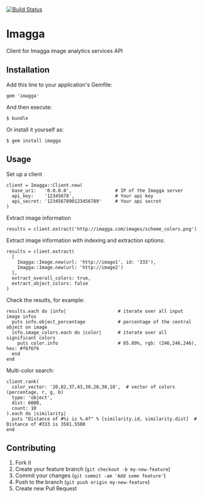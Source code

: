 [![Build Status](https://travis-ci.org/martkaru/imagga.png?branch=master)](https://travis-ci.org/martkaru/imagga)

# Imagga

Client for Imagga image analytics services API

## Installation

Add this line to your application's Gemfile:

    gem 'imagga'

And then execute:

    $ bundle

Or install it yourself as:

    $ gem install imagga

## Usage

Set up a client

    client = Imagga::Client.new(
      base_uri:   '0.0.0.0',                # IP of the Imagga server
      api_key:    '12345678',               # Your api key
      api_secret: '1234567890123456789'     # Your api secret
    )

Extract image information

    results = client.extract('http://imagga.com/images/scheme_colors.png')


Extract image information with indexing and extraction options:

    results = client.extract(
      [
        Imagga::Image.new(url: 'http://image1', id: '333'),
        Imagga::Image.new(url: 'http://image2')
      ],
      extract_overall_colors: true,
      extract_object_colors: false
    )

Check the results, for example:

    results.each do |info|                   # iterate over all input image infos
      puts info.object_percentage            # percentage of the central object on image
      info.image_colors.each do |color|      # iterate over all significant colors
        puts color.info                      # 85.89%, rgb: (246,246,246), hex: #f6f6f6 
      end
    end

Multi-color search:

    client.rank(
      color_vector: '20,82,37,43,30,20,30,10',  # vector of colors (percentage, r, g, b)
      type: 'object',
      dist: 6000,
      count: 10
    ).each do |similarity|
      puts "Distance of #%i is %.4f" % [similarity.id, similarity.dist]  # Distance of #333 is 3581.5500
    end

## Contributing

1. Fork it
2. Create your feature branch (`git checkout -b my-new-feature`)
3. Commit your changes (`git commit -am 'Add some feature'`)
4. Push to the branch (`git push origin my-new-feature`)
5. Create new Pull Request
